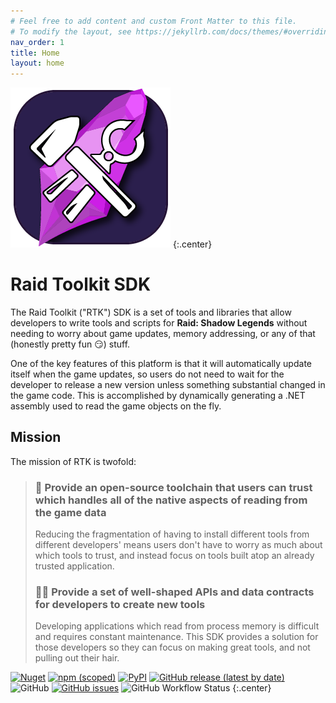 ```yaml
---
# Feel free to add content and custom Front Matter to this file.
# To modify the layout, see https://jekyllrb.com/docs/themes/#overriding-theme-defaults
nav_order: 1
title: Home
layout: home
---
```


![](/img/rtk-icon.png)
{:.center}


# Raid Toolkit SDK

The Raid Toolkit ("RTK") SDK is a set of tools and libraries that allow developers to write tools and scripts for **Raid: Shadow Legends** without needing to worry about game updates, memory addressing, or any of that (honestly pretty fun 😏) stuff.

One of the key features of this platform is that it will automatically update itself when the game updates, so users do not need to wait for the developer to release a new version unless something substantial changed in the game code. This is accomplished by dynamically generating a .NET assembly used to read the game objects on the fly.

## Mission

The mission of RTK is twofold:

> ### 🔐 Provide an open-source toolchain that users can trust which handles all of the native aspects of reading from the game data
>
> Reducing the fragmentation of having to install different tools from different developers' means users don't have to worry as much about which tools to trust, and instead focus on tools built atop an already trusted application.
> ### 👩‍💻 Provide a set of well-shaped APIs and data contracts for developers to create new tools
>
> Developing applications which read from process memory is difficult and requires constant maintenance. This SDK provides a solution for those developers so they can focus on making great tools, and not pulling out their hair.

[![Nuget](https://img.shields.io/nuget/v/raid.client)](https://www.nuget.org/packages/Raid.Client)
[![npm (scoped)](https://img.shields.io/npm/v/@raid-toolkit/webclient)](https://www.npmjs.com/package/@raid-toolkit/webclient)
[![PyPI](https://img.shields.io/pypi/v/raidtoolkit)](https://pypi.org/project/raidtoolkit)
[![GitHub release (latest by date)](https://img.shields.io/github/v/release/raid-toolkit/raid-toolkit-sdk)](https://github.com/raid-toolkit/raid-toolkit-sdk/releases/latest)
![GitHub](https://img.shields.io/github/license/raid-toolkit/raid-toolkit-sdk)
[![GitHub issues](https://img.shields.io/github/issues/raid-toolkit/raid-toolkit-sdk)](https://github.com/raid-toolkit/raid-toolkit-sdk/issues)
![GitHub Workflow Status](https://img.shields.io/github/actions/workflow/status/raid-toolkit/raid-toolkit-sdk/app-publish.yml?branch=main)
{:.center}
